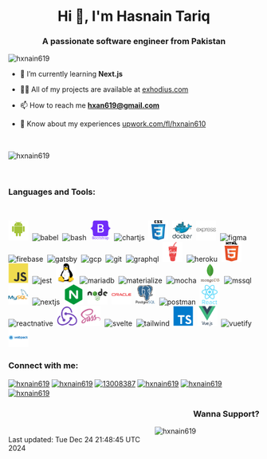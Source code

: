 <h1 align="center">Hi 👋, I'm Hasnain Tariq</h1>
<h3 align="center">A passionate software engineer from Pakistan</h3>

<p align="left"> <img src="https://img.shields.io/badge/Profile%20views-17-purple?style=for-the-badge" alt="hxnain619" /> </p> 

- 🌱 I’m currently learning **Next.js**

- 👨‍💻 All of my projects are available at [exhodius.com](exhodius.com)

- 📫 How to reach me **hxan619@gmail.com**

- 📄 Know about my experiences [upwork.com/fl/hxnain610](upwork.com/fl/hxnain610)

<br>
<p><img align="center" src="https://github-readme-streak-stats.herokuapp.com?user=hxnain619&theme=dark&hide_border=true&card_width=950&background=45%2C951F44%2C9872EB&dates=EBEBEB&ring=9872EBB7&fire=9872EBEA&currStreakLabel=9872EBFC" alt="hxnain619" /></p>
<br>

<h3 align="left">Languages and Tools:</h3>
<br>
<p align="left">
  <img src="https://raw.githubusercontent.com/devicons/devicon/master/icons/android/android-original-wordmark.svg" alt="android" width="40" height="40" />&nbsp;
  <img src="https://www.vectorlogo.zone/logos/babeljs/babeljs-icon.svg" alt="babel" width="40" height="40" />&nbsp;
  <img src="https://www.vectorlogo.zone/logos/gnu_bash/gnu_bash-icon.svg" alt="bash" width="40" height="40" />&nbsp;
  <img src="https://raw.githubusercontent.com/devicons/devicon/master/icons/bootstrap/bootstrap-plain-wordmark.svg" alt="bootstrap" width="40" height="40" />&nbsp;
  <img src="https://www.chartjs.org/media/logo-title.svg" alt="chartjs" width="40" height="40" />&nbsp;
  <img src="https://raw.githubusercontent.com/devicons/devicon/master/icons/css3/css3-original-wordmark.svg" alt="css3" width="40" height="40" />&nbsp;
  <img src="https://raw.githubusercontent.com/devicons/devicon/master/icons/docker/docker-original-wordmark.svg" alt="docker" width="40" height="40" />&nbsp;
  <img src="https://raw.githubusercontent.com/devicons/devicon/master/icons/express/express-original-wordmark.svg" alt="express" width="40" height="40" />&nbsp;
  <img src="https://www.vectorlogo.zone/logos/figma/figma-icon.svg" alt="figma" width="40" height="40" />&nbsp;
  <img src="https://www.vectorlogo.zone/logos/firebase/firebase-icon.svg" alt="firebase" width="40" height="40" />&nbsp;
  <img src="https://www.vectorlogo.zone/logos/gatsbyjs/gatsbyjs-icon.svg" alt="gatsby" width="40" height="40" />&nbsp;
  <img src="https://www.vectorlogo.zone/logos/google_cloud/google_cloud-icon.svg" alt="gcp" width="40" height="40" />&nbsp;
  <img src="https://www.vectorlogo.zone/logos/git-scm/git-scm-icon.svg" alt="git" width="40" height="40" />&nbsp;
  <img src="https://www.vectorlogo.zone/logos/graphql/graphql-icon.svg" alt="graphql" width="40" height="40" />&nbsp;
  <img src="https://raw.githubusercontent.com/devicons/devicon/master/icons/gulp/gulp-plain.svg" alt="gulp" width="40" height="40" />&nbsp;
  <img src="https://www.vectorlogo.zone/logos/heroku/heroku-icon.svg" alt="heroku" width="40" height="40" />&nbsp;
  <img src="https://raw.githubusercontent.com/devicons/devicon/master/icons/html5/html5-original-wordmark.svg" alt="html5" width="40" height="40" />&nbsp;
  <img src="https://raw.githubusercontent.com/devicons/devicon/master/icons/javascript/javascript-original.svg" alt="javascript" width="40" height="40" />&nbsp;
  <img src="https://www.vectorlogo.zone/logos/jestjsio/jestjsio-icon.svg" alt="jest" width="40" height="40" />&nbsp;
  <img src="https://raw.githubusercontent.com/devicons/devicon/master/icons/linux/linux-original.svg" alt="linux" width="40" height="40" />&nbsp;
  <img src="https://www.vectorlogo.zone/logos/mariadb/mariadb-icon.svg" alt="mariadb" width="40" height="40" />&nbsp;
  <img src="https://raw.githubusercontent.com/prplx/svg-logos/5585531d45d294869c4eaab4d7cf2e9c167710a9/svg/materialize.svg" alt="materialize" width="40" height="40" />&nbsp;
  <img src="https://www.vectorlogo.zone/logos/mochajs/mochajs-icon.svg" alt="mocha" width="40" height="40" />&nbsp;
  <img src="https://raw.githubusercontent.com/devicons/devicon/master/icons/mongodb/mongodb-original-wordmark.svg" alt="mongodb" width="40" height="40" />&nbsp;
  <img src="https://www.svgrepo.com/show/303229/microsoft-sql-server-logo.svg" alt="mssql" width="40" height="40" />&nbsp;
  <img src="https://raw.githubusercontent.com/devicons/devicon/master/icons/mysql/mysql-original-wordmark.svg" alt="mysql" width="40" height="40" />&nbsp;
  <img src="https://cdn.worldvectorlogo.com/logos/nextjs-2.svg" alt="nextjs" width="40" height="40" />&nbsp;
  <img src="https://raw.githubusercontent.com/devicons/devicon/master/icons/nginx/nginx-original.svg" alt="nginx" width="40" height="40" />&nbsp;
  <img src="https://raw.githubusercontent.com/devicons/devicon/master/icons/nodejs/nodejs-original-wordmark.svg" alt="nodejs" width="40" height="40" />&nbsp;
  <img src="https://raw.githubusercontent.com/devicons/devicon/master/icons/oracle/oracle-original.svg" alt="oracle" width="40" height="40" />&nbsp;
  <img src="https://raw.githubusercontent.com/devicons/devicon/master/icons/postgresql/postgresql-original-wordmark.svg" alt="postgresql" width="40" height="40" />&nbsp;
  <img src="https://www.vectorlogo.zone/logos/getpostman/getpostman-icon.svg" alt="postman" width="40" height="40" />&nbsp;
  <img src="https://raw.githubusercontent.com/devicons/devicon/master/icons/react/react-original-wordmark.svg" alt="react" width="40" height="40" />&nbsp;
  <img src="https://reactnative.dev/img/header_logo.svg" alt="reactnative" width="40" height="40" />&nbsp;
  <img src="https://raw.githubusercontent.com/devicons/devicon/master/icons/redux/redux-original.svg" alt="redux" width="40" height="40" />&nbsp;
  <img src="https://raw.githubusercontent.com/devicons/devicon/master/icons/sass/sass-original.svg" alt="sass" width="40" height="40" />&nbsp;
  <img src="https://upload.wikimedia.org/wikipedia/commons/1/1b/Svelte_Logo.svg" alt="svelte" width="40" height="40" />&nbsp;
  <img src="https://www.vectorlogo.zone/logos/tailwindcss/tailwindcss-icon.svg" alt="tailwind" width="40" height="40" />&nbsp;
  <img src="https://raw.githubusercontent.com/devicons/devicon/master/icons/typescript/typescript-original.svg" alt="typescript" width="40" height="40" />&nbsp;
  <img src="https://raw.githubusercontent.com/devicons/devicon/master/icons/vuejs/vuejs-original-wordmark.svg" alt="vuejs" width="40" height="40" />&nbsp;
  <img src="https://bestofjs.org/logos/vuetify.svg" alt="vuetify" width="40" height="40" />&nbsp;
  <img src="https://raw.githubusercontent.com/devicons/devicon/d00d0969292a6569d45b06d3f350f463a0107b0d/icons/webpack/webpack-original-wordmark.svg" alt="webpack" width="40" height="40" />&nbsp;
</p>

<h3 align="left">Connect with me:</h3>
<p>
<a href="https://dev.to/hxnain619" target="blank"><img align="center" src="https://raw.githubusercontent.com/rahuldkjain/github-profile-readme-generator/master/src/images/icons/Social/devto.svg" alt="hxnain619" height="30" width="40" /></a>
<a href="https://linkedin.com/in/hxnain619" target="blank"><img align="center" src="https://raw.githubusercontent.com/rahuldkjain/github-profile-readme-generator/master/src/images/icons/Social/linked-in-alt.svg" alt="hxnain619" height="30" width="40" /></a>
<a href="https://stackoverflow.com/users/13008387" target="blank"><img align="center" src="https://raw.githubusercontent.com/rahuldkjain/github-profile-readme-generator/master/src/images/icons/Social/stack-overflow.svg" alt="13008387" height="30" width="40" /></a>
<a href="https://instagram.com/hxnain619" target="blank"><img align="center" src="https://raw.githubusercontent.com/rahuldkjain/github-profile-readme-generator/master/src/images/icons/Social/instagram.svg" alt="hxnain619" height="30" width="40" /></a>
<a href="https://www.hackerrank.com/hxnain619" target="blank"><img align="center" src="https://raw.githubusercontent.com/rahuldkjain/github-profile-readme-generator/master/src/images/icons/Social/hackerrank.svg" alt="hxnain619" height="30" width="40" /></a>
<a href="https://www.leetcode.com/hxnain619" target="blank"><img align="center" src="https://raw.githubusercontent.com/rahuldkjain/github-profile-readme-generator/master/src/images/icons/Social/leet-code.svg" alt="hxnain619" height="30" width="40" /></a>
</p>

<h3 align="right">Wanna Support?</h3>
<p><a href="https://www.buymeacoffee.com/hxnain619"> <img align="right" src="https://cdn.buymeacoffee.com/buttons/v2/default-yellow.png" height="50" width="210" alt="hxnain619" /></a></p>
<br>
Last updated: Tue Dec 24 21:48:45 UTC 2024
